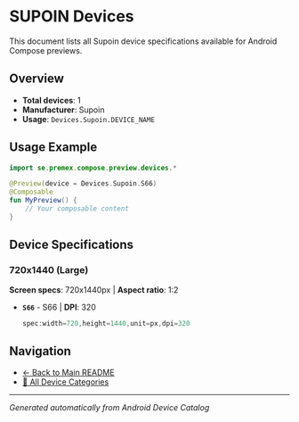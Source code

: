 # SUPOIN Devices

This document lists all Supoin device specifications available for Android Compose previews.

## Overview

- **Total devices**: 1
- **Manufacturer**: Supoin
- **Usage**: `Devices.Supoin.DEVICE_NAME`

## Usage Example

```kotlin
import se.premex.compose.preview.devices.*

@Preview(device = Devices.Supoin.S66)
@Composable
fun MyPreview() {
    // Your composable content
}
```

## Device Specifications

### 720x1440 (Large)

**Screen specs**: 720x1440px | **Aspect ratio**: 1:2

- **`S66`** - S66 | **DPI**: 320
  ```kotlin
  spec:width=720,height=1440,unit=px,dpi=320
  ```

## Navigation

- [← Back to Main README](../../README.md)
- [📱 All Device Categories](../README.md)

---
*Generated automatically from Android Device Catalog*
